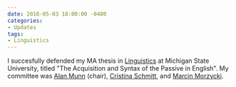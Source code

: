 ```yaml
---
date: 2016-05-03 18:00:00 -0400
categories:
- Updates
tags:
- Linguistics
---
```


I succesfully defended my MA thesis in <a href="http://linglang.msu.edu/">Linguistics</a> at Michigan State University, titled "The Acquisition and Syntax of the Passive in English". My committee was <a href="https://msu.edu/~amunn/">Alan Munn</a> (chair), <a href="https://msuacquisition.wordpress.com/">Cristina Schmitt</a>, and <a href="https://msu.edu/~morzycki/">Marcin Morzycki</a>.

<!-- more -->
